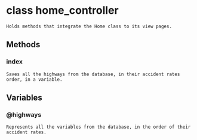 # class home_controller
	Holds methods that integrate the Home class to its view pages.

## Methods

### index
    Saves all the highways from the database, in their accident rates order, in a variable.

## Variables

### @highways
    Represents all the variables from the database, in the order of their accident rates.
